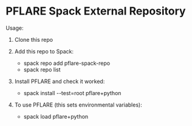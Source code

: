 # PFLARE Spack External Repository

Usage:
1) Clone this repo
   
2) Add this repo to Spack:
   - spack repo add pflare-spack-repo
   - spack repo list

3) Install PFLARE and check it worked:
   - spack install --test=root pflare+python

4) To use PFLARE (this sets environmental variables):
   - spack load pflare+python
